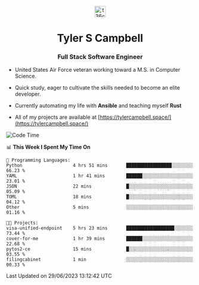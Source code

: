 <p align="center">
<a href="https://www.linkedin.com/in/t36campbell" target="blank"><img align="center" src="https://ik.imagekit.io/t36campbell/Portfolio/linkedin.png.original_m8bbGgPh6.png" alt="t36campbell" height="30" width="30" /></a>
</p>
<h1 align="center">Tyler S Campbell</h1>
<h3 align="center">Full Stack Software Engineer</h3>

* United States Air Force veteran working toward a M.S. in Computer Science.

* Quick study, eager to cultivate the skills needed to become an elite developer.

* Currently automating my life with **Ansible** and teaching myself **Rust**

* All of my projects are available at [https://tylercampbell.space/](https://tylercampbell.space/)

<!--START_SECTION:waka-->
![Code Time](http://img.shields.io/badge/Code%20Time-2%2C595%20hrs%2017%20mins-blue)

📊 **This Week I Spent My Time On** 

```text
💬 Programming Languages: 
Python                   4 hrs 51 mins       █████████████████░░░░░░░░   66.23 % 
YAML                     1 hr 41 mins        ██████░░░░░░░░░░░░░░░░░░░   23.01 % 
JSON                     22 mins             █░░░░░░░░░░░░░░░░░░░░░░░░   05.09 % 
TOML                     18 mins             █░░░░░░░░░░░░░░░░░░░░░░░░   04.12 % 
Other                    5 mins              ░░░░░░░░░░░░░░░░░░░░░░░░░   01.16 % 

🐱‍💻 Projects: 
visa-unified-endpoint    5 hrs 23 mins       ██████████████████░░░░░░░   73.44 % 
cover-for-me             1 hr 39 mins        ██████░░░░░░░░░░░░░░░░░░░   22.68 % 
pytos2-ce                15 mins             █░░░░░░░░░░░░░░░░░░░░░░░░   03.55 % 
filingcabinet            1 min               ░░░░░░░░░░░░░░░░░░░░░░░░░   00.33 % 
```


 Last Updated on 29/06/2023 13:12:42 UTC
<!--END_SECTION:waka-->

